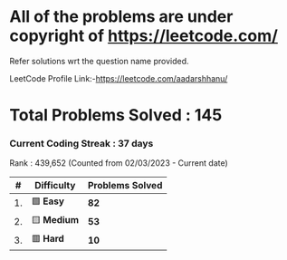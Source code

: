 # All of the problems are under copyright of https://leetcode.com/
Refer solutions wrt the question name provided.

LeetCode Profile Link:-https://leetcode.com/aadarshhanu/

# Total Problems Solved : 145
### Current Coding Streak : 37 days
Rank : 439,652
(Counted from 02/03/2023 - Current date)


|  #  |  Difficulty | Problems Solved  
|-----|-------------|---------------
| 1. | :green_square: <strong>Easy</strong> | <strong>82</strong>|
| 2. | :yellow_square: <strong>Medium</strong> | <strong>53</strong>|
| 3. | :red_square: <strong>Hard</strong>  | <strong>10</strong>|
